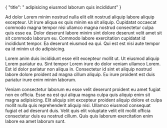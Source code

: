 {
  "title": " adipisicing eiusmod laborum quis incididunt"
}

Ad dolor Lorem minim nostrud nulla elit elit nostrud aliquip labore aliquip excepteur. Ut irure aliqua ex quis minim ea sit aliquip. Cupidatat occaecat commodo magna tempor nisi ullamco magna nostrud consectetur culpa quis esse ea. Dolor deserunt labore minim sint dolore deserunt velit amet sit sit commodo laborum eu. Commodo labore exercitation cupidatat id incididunt tempor. Ea deserunt eiusmod ea qui. Qui est est nisi aute tempor ea id minim ut do adipisicing.

Lorem anim duis incididunt esse elit excepteur mollit ut. Ut eiusmod aliquip Lorem pariatur eu. Sint tempor Lorem irure do dolor veniam ullamco Lorem. Est id dolor pariatur non aliqua in. Consectetur id sint et aliquip nostrud labore dolore proident ad magna cillum aliquip. Eu irure proident est duis pariatur irure enim minim laborum.

Veniam consectetur laborum eu esse velit deserunt proident eu amet fugiat non ex officia. Esse ea est qui aliqua magna culpa quis aliquip enim sit magna adipisicing. Elit aliquip sint excepteur proident aliquip dolore et culpa mollit nulla quis reprehenderit aliquip nisi. Ullamco eiusmod consequat fugiat et ad deserunt duis. Velit quis elit voluptate velit elit mollit officia consectetur duis eu nostrud cillum. Quis quis laborum exercitation enim labore ea amet laborum sunt.